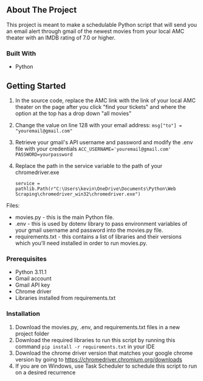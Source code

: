 <!-- ABOUT THE PROJECT -->
## About The Project

This project is meant to make a schedulable Python script that will send you an email alert through gmail of the newest movies from your local AMC theater with an IMDB rating of 7.0 or higher.


### Built With

* Python


<!-- GETTING STARTED -->
## Getting Started

1. In the source code, replace the AMC link with the link of your local AMC theater on the page after you click "find your tickets" and where the option at the top has a drop down "all movies"
2. Change the value on line 128 with your email address:
    ```msg["to"] = "youremail@gmail.com"```
3. Retrieve your gmail's API username and password and modify the .env file with your credentials
    ```ACC_USERNAME='youremail@gmail.com'```
    ```PASSWORD=yourpassword```
4. Replace the path in the service variable to the path of your chromedriver.exe

    ```service = pathlib.Path(r"C:\Users\kevin\OneDrive\Documents\Python\Web Scraping\chromedriver_win32\chromedriver.exe")```

Files:
* movies.py - this is the main Python file.
* .env - this is used by dotenv library to pass environment variables of your gmail username and password into the movies.py file.
* requirements.txt - this contains a list of libraries and their versions which you'll need installed in order to run movies.py.

### Prerequisites

* Python 3.11.1
* Gmail account
* Gmail API key
* Chrome driver 
* Libraries installed from requirements.txt

### Installation

1. Download the movies.py, .env, and requirements.txt files in a new project folder
2. Download the required libraries to run this script by running this command ```pip install -r requirements.txt``` in your IDE
3. Download the chrome driver version that matches your google chrome version by going to https://chromedriver.chromium.org/downloads
4. If you are on Windows, use Task Scheduler to schedule this script to run on a desired recurrence